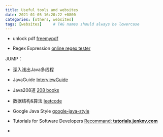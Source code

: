 ```yaml
---
title: Useful tools and websites
date: 2021-01-05 16:20:22 +0800
categories: [others, websites]
tags: [websites]     # TAG names should always be lowercase
---
```


- unlock pdf
[freemypdf](http://freemypdf.com/)

- Regex Expression
[online regex tester](https://regex101.com/)

JUMP：
- 深入浅出Java多线程
[](http://concurrent.redspider.group/RedSpider.html)

- JavaGuide
[InterviewGuide](https://snailclimb.gitee.io/javaguide-interview/#/)

- Java208道
[208 books](https://www.zhihu.com/question/27858692/answer/787505434)

- 数据结构&算法
[leetcode](https://leetcode-solution-leetcode-pp.gitbook.io/leetcode-solution/thinkings/basic-data-structure)

- Google Java Style
[google-java-style](https://hawstein.com/2014/01/20/google-java-style/)

- Tutorials for Software Developers
[Recommand: **tutorials.jenkov.com**](http://tutorials.jenkov.com/)

-
